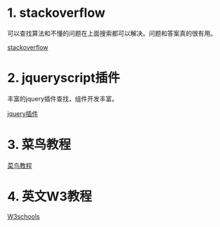 # 1. stackoverflow

可以查找算法和不懂的问题在上面搜索都可以解决。问题和答案真的很有用。

[stackoverflow](http://stackoverflow.com/)

# 2. jqueryscript插件

丰富的jquery插件查找，组件开发丰富。

[jquery插件](http://www.jqueryscript.net/)

# 3. 菜鸟教程

[菜鸟教程](http://www.runoob.com)

# 4. 英文W3教程

[W3schools](http://www.w3schools.com)
 
